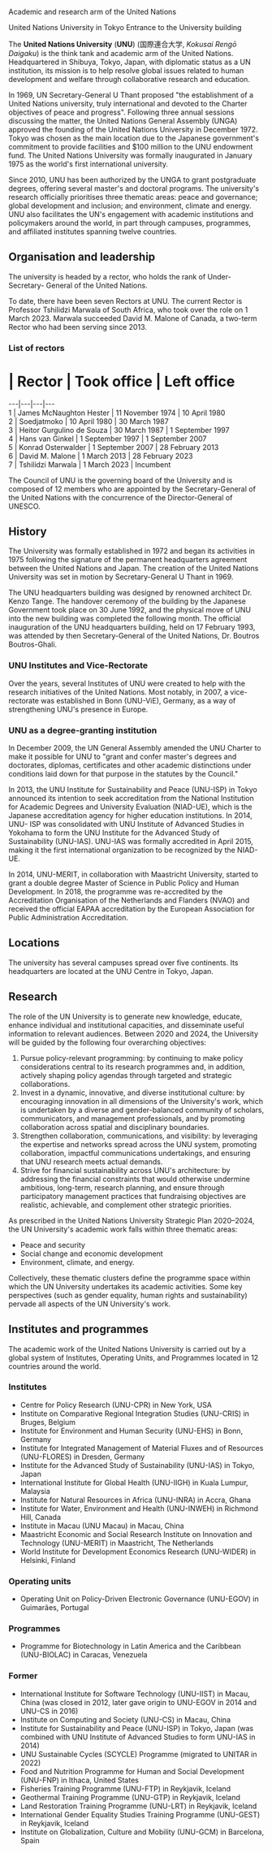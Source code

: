 Academic and research arm of the United Nations

United Nations University in Tokyo Entrance to the University building

The **United Nations University** (**UNU**) (国際連合大学, _Kokusai Rengō Daigaku_)
is the think tank and academic arm of the United Nations. Headquartered in
Shibuya, Tokyo, Japan, with diplomatic status as a UN institution, its mission
is to help resolve global issues related to human development and welfare
through collaborative research and education.

In 1969, UN Secretary-General U Thant proposed "the establishment of a United
Nations university, truly international and devoted to the Charter objectives
of peace and progress". Following three annual sessions discussing the matter,
the United Nations General Assembly (UNGA) approved the founding of the United
Nations University in December 1972. Tokyo was chosen as the main location due
to the Japanese government's commitment to provide facilities and $100 million
to the UNU endowment fund. The United Nations University was formally
inaugurated in January 1975 as the world's first international university.

Since 2010, UNU has been authorized by the UNGA to grant postgraduate degrees,
offering several master's and doctoral programs. The university's research
officially prioritises three thematic areas: peace and governance; global
development and inclusion; and environment, climate and energy. UNU also
facilitates the UN's engagement with academic institutions and policymakers
around the world, in part through campuses, programmes, and affiliated
institutes spanning twelve countries.

## Organisation and leadership

The university is headed by a rector, who holds the rank of Under-Secretary-
General of the United Nations.

To date, there have been seven Rectors at UNU. The current Rector is Professor
Tshilidzi Marwala of South Africa, who took over the role on 1 March 2023.
Marwala succeeded David M. Malone of Canada, a two-term Rector who had been
serving since 2013.

### List of rectors

# | Rector | Took office | Left office   
---|---|---|---  
1 | James McNaughton Hester | 11 November 1974 | 10 April 1980   
2 | Soedjatmoko | 10 April 1980 | 30 March 1987   
3 | Heitor Gurgulino de Souza | 30 March 1987 | 1 September 1997   
4 | Hans van Ginkel | 1 September 1997 | 1 September 2007   
5 | Konrad Osterwalder | 1 September 2007 | 28 February 2013   
6 | David M. Malone | 1 March 2013 | 28 February 2023   
7 | Tshilidzi Marwala | 1 March 2023 | Incumbent   
  
The Council of UNU is the governing board of the University and is composed of
12 members who are appointed by the Secretary-General of the United Nations
with the concurrence of the Director-General of UNESCO.

## History

The University was formally established in 1972 and began its activities in
1975 following the signature of the permanent headquarters agreement between
the United Nations and Japan. The creation of the United Nations University
was set in motion by Secretary-General U Thant in 1969.

The UNU headquarters building was designed by renowned architect Dr. Kenzo
Tange. The handover ceremony of the building by the Japanese Government took
place on 30 June 1992, and the physical move of UNU into the new building was
completed the following month. The official inauguration of the UNU
headquarters building, held on 17 February 1993, was attended by then
Secretary-General of the United Nations, Dr. Boutros Boutros-Ghali.

### UNU Institutes and Vice-Rectorate

Over the years, several Institutes of UNU were created to help with the
research initiatives of the United Nations. Most notably, in 2007, a vice-
rectorate was established in Bonn (UNU-ViE), Germany, as a way of
strengthening UNU's presence in Europe.

### UNU as a degree-granting institution

In December 2009, the UN General Assembly amended the UNU Charter to make it
possible for UNU to "grant and confer master's degrees and doctorates,
diplomas, certificates and other academic distinctions under conditions laid
down for that purpose in the statutes by the Council."

In 2013, the UNU Institute for Sustainability and Peace (UNU-ISP) in Tokyo
announced its intention to seek accreditation from the National Institution
for Academic Degrees and University Evaluation (NIAD-UE), which is the
Japanese accreditation agency for higher education institutions. In 2014, UNU-
ISP was consolidated with UNU Institute of Advanced Studies in Yokohama to
form the UNU Institute for the Advanced Study of Sustainability (UNU-IAS).
UNU-IAS was formally accredited in April 2015, making it the first
international organization to be recognized by the NIAD-UE.

In 2014, UNU-MERIT, in collaboration with Maastricht University, started to
grant a double degree Master of Science in Public Policy and Human
Development. In 2018, the programme was re-accredited by the Accreditation
Organisation of the Netherlands and Flanders (NVAO) and received the official
EAPAA accreditation by the European Association for Public Administration
Accreditation.

## Locations

The university has several campuses spread over five continents. Its
headquarters are located at the UNU Centre in Tokyo, Japan.

## Research

The role of the UN University is to generate new knowledge, educate, enhance
individual and institutional capacities, and disseminate useful information to
relevant audiences. Between 2020 and 2024, the University will be guided by
the following four overarching objectives:

  1. Pursue policy-relevant programming: by continuing to make policy considerations central to its research programmes and, in addition, actively shaping policy agendas through targeted and strategic collaborations.
  2. Invest in a dynamic, innovative, and diverse institutional culture: by encouraging innovation in all dimensions of the University's work, which is undertaken by a diverse and gender-balanced community of scholars, communicators, and management professionals, and by promoting collaboration across spatial and disciplinary boundaries.
  3. Strengthen collaboration, communications, and visibility: by leveraging the expertise and networks spread across the UNU system, promoting collaboration, impactful communications undertakings, and ensuring that UNU research meets actual demands.
  4. Strive for financial sustainability across UNU's architecture: by addressing the financial constraints that would otherwise undermine ambitious, long-term, research planning, and ensure through participatory management practices that fundraising objectives are realistic, achievable, and complement other strategic priorities.

As prescribed in the United Nations University Strategic Plan 2020–2024, the
UN University's academic work falls within three thematic areas:

  * Peace and security
  * Social change and economic development
  * Environment, climate, and energy.

Collectively, these thematic clusters define the programme space within which
the UN University undertakes its academic activities. Some key perspectives
(such as gender equality, human rights and sustainability) pervade all aspects
of the UN University's work.

## Institutes and programmes

The academic work of the United Nations University is carried out by a global
system of Institutes, Operating Units, and Programmes located in 12 countries
around the world.

### Institutes

  * Centre for Policy Research (UNU-CPR) in New York, USA
  * Institute on Comparative Regional Integration Studies (UNU-CRIS) in Bruges, Belgium
  * Institute for Environment and Human Security (UNU-EHS) in Bonn, Germany
  * Institute for Integrated Management of Material Fluxes and of Resources (UNU-FLORES) in Dresden, Germany
  * Institute for the Advanced Study of Sustainability (UNU-IAS) in Tokyo, Japan
  * International Institute for Global Health (UNU-IIGH) in Kuala Lumpur, Malaysia
  * Institute for Natural Resources in Africa (UNU-INRA) in Accra, Ghana
  * Institute for Water, Environment and Health (UNU-INWEH) in Richmond Hill, Canada
  * Institute in Macau (UNU Macau) in Macau, China
  * Maastricht Economic and Social Research Institute on Innovation and Technology (UNU-MERIT) in Maastricht, The Netherlands
  * World Institute for Development Economics Research (UNU-WIDER) in Helsinki, Finland

### Operating units

  * Operating Unit on Policy-Driven Electronic Governance (UNU-EGOV) in Guimarães, Portugal

### Programmes

  * Programme for Biotechnology in Latin America and the Caribbean (UNU-BIOLAC) in Caracas, Venezuela

### Former

  * International Institute for Software Technology (UNU-IIST) in Macau, China (was closed in 2012, later gave origin to UNU-EGOV in 2014 and UNU-CS in 2016)
  * Institute on Computing and Society (UNU-CS) in Macau, China
  * Institute for Sustainability and Peace (UNU-ISP) in Tokyo, Japan (was combined with UNU Institute of Advanced Studies to form UNU-IAS in 2014)
  * UNU Sustainable Cycles (SCYCLE) Programme (migrated to UNITAR in 2022)
  * Food and Nutrition Programme for Human and Social Development (UNU-FNP) in Ithaca, United States
  * Fisheries Training Programme (UNU-FTP) in Reykjavik, Iceland
  * Geothermal Training Programme (UNU-GTP) in Reykjavik, Iceland
  * Land Restoration Training Programme (UNU-LRT) in Reykjavik, Iceland
  * International Gender Equality Studies Training Programme (UNU-GEST) in Reykjavik, Iceland
  * Institute on Globalization, Culture and Mobility (UNU-GCM) in Barcelona, Spain